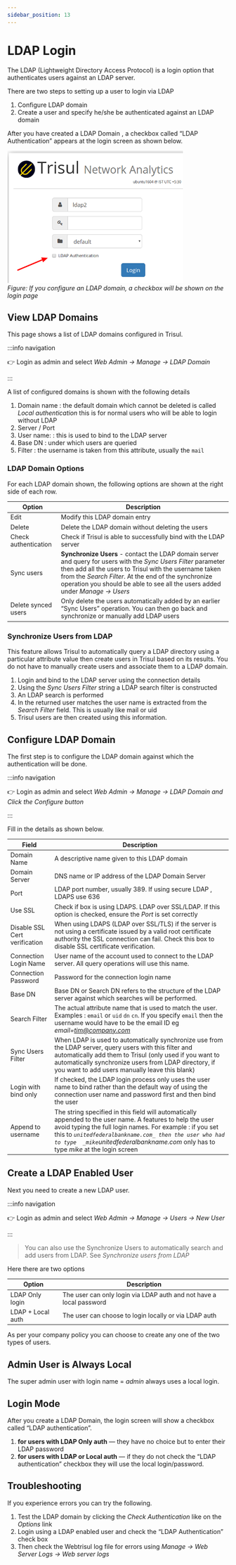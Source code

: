 ```yaml
---
sidebar_position: 13
---
```


# LDAP Login

The LDAP (Lightweight Directory Access Protocol) is a login option that
authenticates users against an LDAP server.

There are two steps to setting up a user to login via LDAP

1. Configure LDAP domain
2. Create a user and specify he/she be authenticated against an LDAP
   domain

After you have created a LDAP Domain , a checkbox called “LDAP
Authentication” appears at the login screen as shown below.

![](images/ldaplogin.png)  
*Figure: If you configure an LDAP domain, a checkbox will be shown on the login
page*

## View LDAP Domains

This page shows a list of LDAP domains configured in Trisul.

:::info navigation

:point_right: Login as admin and select *Web Admin &rarr; Manage &rarr; LDAP Domain*

:::

A list of configured domains is shown with the following details

1. Domain name : the default domain which cannot be deleted is called
   *Local authentication* this is for normal users who will be able to
   login without LDAP
2. Server / Port
3. User name: : this is used to bind to the LDAP server
4. Base DN : under which users are queried
5. Filter : the username is taken from this attribute, usually the `mail`

### LDAP Domain Options

For each LDAP domain shown, the following options are shown at the right
side of each row.

| Option               | Description                                                                  |
| -------------------- | ---------------------------------------------------------------------------- |
| Edit                 | Modify this LDAP domain entry                                                |
| Delete               | Delete the LDAP domain without deleting the users                            |
| Check authentication | Check if Trisul is able to successfully bind with the LDAP server            |
| Sync users           | **Synchronize Users** - contact the LDAP domain server and query for users with the *Sync Users Filter* parameter then add all the users to Trisul with the username taken from the *Search Filter*. At the end of the synchronize operation you should be able to see all the users added under *Manage &rarr; Users* |
| Delete synced users  | Only delete the users automatically added by an earlier “Sync Users” operation. You can then go back and synchronize or manually add LDAP users                                               |

### Synchronize Users from LDAP

This feature allows Trisul to automatically query a LDAP directory using
a particular attribute value then create users in Trisul based on its
results. You do not have to manually create users and associate them to
a LDAP domain.

1. Login and bind to the LDAP server using the connection details
2. Using the *Sync Users Filter* string a LDAP search filter is
   constructed
3. An LDAP search is performed
4. In the returned user matches the user name is extracted from the
   *Search Filter* field. This is usually like mail or uid
5. Trisul users are then created using this information.

## Configure LDAP Domain

The first step is to configure the LDAP domain against which the
authentication will be done.

:::info navigation

:point_right: Login as admin and select *Web Admin &rarr; Manage &rarr; LDAP Domain and Click
the Configure button*

:::

Fill in the details as shown below.

| Field                         | Description                                                                |
| ----------------------------- | -------------------------------------------------------------------------- |
| Domain Name                   | A descriptive name given to this LDAP domain                               |
| Domain Server                 | DNS name or IP address of the LDAP Domain Server                           |
| Port                          | LDAP port number, usually 389. If using secure LDAP , LDAPS use 636        |
| Use SSL                       | Check if box is using LDAPS. LDAP over SSL/LDAP. If this option is checked, ensure the *Port* is set correctly                                                                           |
| Disable SSL Cert verification | When using LDAPS (LDAP over SSL/TLS) if the server is not using a certificate issued by a valid root certificate authority the SSL connection can fail. Check this box to disable SSL certificate verification.                                                                                    |
| Connection Login Name         | User name of the account used to connect to the LDAP server. All query operations will use this name.                                                                               |
| Connection Password           | Password for the connection login name                                     |
| Base DN                       | Base DN or Search DN refers to the structure of the LDAP server against which searches will be performed.                                                                                  |
| Search Filter                 | The actual attribute name that is used to match the user. Examples : `email` or `uid` `dn` `cn`. If you specify `email` then the username would have to be the email ID eg *email=tim@company.com*|
| Sync Users Filter             | When LDAP is used to automatically synchronize use from the LDAP server, query users with this filter and automatically add them to Trisul (only used if you want to automatically synchronize users from LDAP directory, if you want to add users manually leave this blank)                               |
| Login with bind only          | If checked, the LDAP login process only uses the user name to bind rather than the default way of using the connection user name and password first and then bind the user                  |
| Append to username            | The string specified in this field will automatically appended to the user name. A features to help the user avoid typing the full login names. For example : if you set this to *`unitedfederalbankname.com_ then the user who had to type  _mike`unitedfederalbankname.com* only has to type *mike* at the login screen                                                                                          |

## Create a LDAP Enabled User

Next you need to create a new LDAP user.

:::info navigation

:point_right: Login as admin and select *Web Admin &rarr; Manage &rarr; Users &rarr; New User*

:::

> You can also use the Synchronize Users to automatically search and add
> users from LDAP. See *Synchronize users from LDAP*

Here there are two options

| Option            | Description                                                         |
| ----------------- | ------------------------------------------------------------------- |
| LDAP Only login   | The user can only login via LDAP auth and not have a local password |
| LDAP + Local auth | The user can choose to login locally or via LDAP auth               |

As per your company policy you can choose to create any one of the two
types of users.

## Admin User is Always Local

The super admin user with login name = *admin* always uses a local
login.

## Login Mode

After you create a LDAP Domain, the login screen will show a checkbox
called “LDAP authentication”.

1. **for users with LDAP Only auth** — they have no choice but to enter
   their LDAP password
2. **for users with LDAP or Local auth** — if they do not check the
   “LDAP authentication” checkbox they will use the local
   login/password.

## Troubleshooting

If you experience errors you can try the following.

1. Test the LDAP domain by clicking the *Check Authentication* like on
   the *Options* link
2. Login using a LDAP enabled user and check the “LDAP Authentication”
   check box
3. Then check the Webtrisul log file for errors using *Manage &rarr; Web
   Server Logs &rarr; Web server logs*

